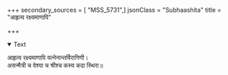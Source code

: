 +++
secondary_sources = [ "MSS_5731",]
jsonClass = "Subhaashita"
title = "आहृत्य रक्ष्यमाणापि"

+++

<details open><summary>Text</summary>

आहृत्य रक्ष्यमाणापि यत्नेनान्तर्विरागिणी।  
असन्मैत्री च वेश्या च श्रीश्च कस्य कदा स्थिरा॥
</details>
